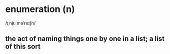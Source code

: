 # enumeration (n)

/ɪˌnjuːməˈreɪʃn/

## the act of naming things one by one in a list; a list of this sort